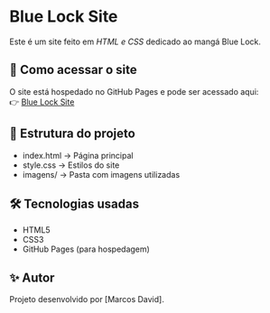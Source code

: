 # Blue Lock Site

Este é um site feito em *HTML e CSS* dedicado ao mangá Blue Lock.

## 🚀 Como acessar o site
O site está hospedado no GitHub Pages e pode ser acessado aqui:  
👉 [Blue Lock Site](https://SEU_USUARIO.github.io/blue-lock-site)

## 📂 Estrutura do projeto
- index.html → Página principal
- style.css → Estilos do site
- imagens/ → Pasta com imagens utilizadas

## 🛠️ Tecnologias usadas
- HTML5
- CSS3
- GitHub Pages (para hospedagem)

## ✨ Autor
Projeto desenvolvido por [Marcos David].
